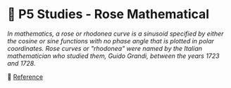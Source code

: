 # :rose: P5 Studies - Rose Mathematical 


<i> In mathematics, a rose or rhodonea curve is a sinusoid specified by either the cosine or sine functions with no phase angle that is plotted in polar coordinates. Rose curves or "rhodonea" were named by the Italian mathematician who studied them, Guido Grandi, between the years 1723 and 1728. </i>

:book: [Reference](https://en.wikipedia.org/wiki/Rose_(mathematics))



